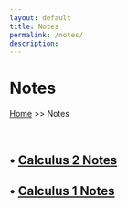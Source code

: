 ```yaml
---
layout: default
title: Notes
permalink: /notes/
description:
---
```


# Notes

[Home](../) >> Notes

<br>

<H2>
• <a href="./calculus/calc2notes">Calculus 2 Notes</a>
</H2>

<H2>
• <a href="./calculus/calc1notes">Calculus 1 Notes</a>
</H2>

<br>
